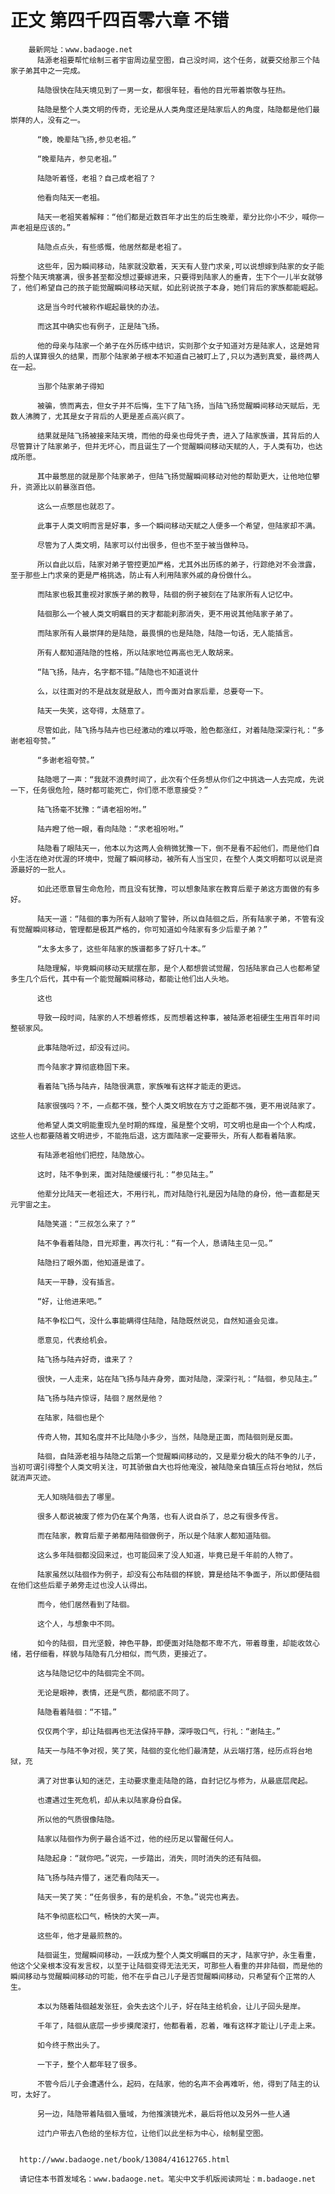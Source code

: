 # 正文 第四千四百零六章 不错
        最新网址：www.badaoge.net
          陆源老祖要帮忙绘制三者宇宙周边星空图，自己没时间，这个任务，就要交给那三个陆家子弟其中之一完成。
      
          陆隐很快在陆天境见到了一男一女，都很年轻，看他的目光带着崇敬与狂热。
      
          陆隐是整个人类文明的传奇，无论是从人类角度还是陆家后人的角度，陆隐都是他们最崇拜的人，没有之一。
      
          “晚，晚辈陆飞扬,参见老祖。”
      
          “晚辈陆卉，参见老祖。”
      
          陆隐听着怪，老祖？自己成老祖了？
      
          他看向陆天一老祖。
      
          陆天一老祖笑着解释：“他们都是近数百年才出生的后生晚辈，辈分比你小不少，喊你一声老祖是应该的。”
      
          陆隐点点头，有些感慨，他居然都是老祖了。
      
          这些年，因为瞬间移动，陆家就没歇着，天天有人登门求亲,可以说想嫁到陆家的女子能将整个陆天境塞满，很多甚至都没想过要嫁进来，只要得到陆家人的垂青，生下个一儿半女就够了，他们希望自己的孩子能觉醒瞬间移动天赋，如此别说孩子本身，她们背后的家族都能崛起。
      
          这是当今时代被称作崛起最快的办法。
      
          而这其中确实也有例子，正是陆飞扬。
      
          他的母亲与陆家一个弟子在外历练中结识，实则那个女子知道对方是陆家人，这是她背后的人谋算很久的结果，而那个陆家弟子根本不知道自己被盯上了,只以为遇到真爱，最终两人在一起。
      
          当那个陆家弟子得知
      
          被骗，愤而离去，但女子并不后悔，生下了陆飞扬，当陆飞扬觉醒瞬间移动天赋后，无数人沸腾了，尤其是女子背后的人更是差点高兴疯了。
      
          结果就是陆飞扬被接来陆天境，而他的母亲也母凭子贵，进入了陆家族谱，其背后的人尽管算计了陆家弟子，但并无坏心，而且诞生了一个觉醒瞬间移动天赋的人，于人类有功，也达成所愿。
      
          其中最憋屈的就是那个陆家弟子，但陆飞扬觉醒瞬间移动对他的帮助更大，让他地位攀升，资源比以前暴涨百倍。
      
          这么一点憋屈也就忍了。
      
          此事于人类文明而言是好事，多一个瞬间移动天赋之人便多一个希望，但陆家却不满。
      
          尽管为了人类文明，陆家可以付出很多，但也不至于被当做种马。
      
          所以自此以后，陆家对弟子管控更加严格，尤其外出历练的弟子，行踪绝对不会泄露，至于那些上门求亲的更是严格挑选，防止有人利用陆家外戚的身份做什么。
      
          而陆家也极其重视对家族子弟的教导，陆徊的例子被刻在了陆家所有人记忆中。
      
          陆徊那么一个被人类文明瞩目的天才都能刹那消失，更不用说其他陆家子弟了。
      
          而陆家所有人最崇拜的是陆隐，最畏惧的也是陆隐，陆隐一句话，无人能插言。
      
          所有人都知道陆隐的性格，所以陆家地位再高也无人敢胡来。
      
          “陆飞扬，陆卉，名字都不错。”陆隐也不知道说什
      
          么，以往面对的不是战友就是敌人，而今面对自家后辈，总要夸一下。
      
          陆天一失笑，这夸得，太随意了。
      
          尽管如此，陆飞扬与陆卉也已经激动的难以呼吸，脸色都涨红，对着陆隐深深行礼：“多谢老祖夸赞。”
      
          “多谢老祖夸赞。”
      
          陆隐嗯了一声：“我就不浪费时间了，此次有个任务想从你们之中挑选一人去完成，先说一下，任务很危险，随时都可能死亡，你们愿不愿意接受？”
      
          陆飞扬毫不犹豫：“请老祖吩咐。”
      
          陆卉瞪了他一眼，看向陆隐：“求老祖吩咐。”
      
          陆隐看了眼陆天一，他本以为这两人会稍微犹豫一下，倒不是看不起他们，而是他们自小生活在绝对优渥的环境中，觉醒了瞬间移动，被所有人当宝贝，在整个人类文明都可以说是资源最好的一批人。
      
          如此还愿意冒生命危险，而且没有犹豫，可以想象陆家在教育后辈子弟这方面做的有多好。
      
          陆天一道：“陆徊的事为所有人敲响了警钟，所以自陆徊之后，所有陆家子弟，不管有没有觉醒瞬间移动，管理都是极其严格的，你可知道如今陆家有多少后辈子弟？”
      
          “太多太多了，这些年陆家的族谱都多了好几十本。”
      
          陆隐理解，毕竟瞬间移动天赋摆在那，是个人都想尝试觉醒，包括陆家自己人也都希望多生几个后代，其中有一个能觉醒瞬间移动，都能让他们出人头地。
      
          这也
      
          导致一段时间，陆家的人不想着修炼，反而想着这种事，被陆源老祖硬生生用百年时间整顿家风。
      
          此事陆隐听过，却没有过问。
      
          而今陆家才算彻底稳固下来。
      
          看着陆飞扬与陆卉，陆隐很满意，家族唯有这样才能走的更远。
      
          陆家很强吗？不，一点都不强，整个人类文明放在方寸之距都不强，更不用说陆家了。
      
          他希望人类文明能重现九垒时期的辉煌，虽是整个文明，可文明也是由一个个人构成，这些人也都要随着文明进步，不能拖后退，这方面陆家一定要带头，所有人都看着陆家。
      
          有陆源老祖他们把控，陆隐放心。
      
          这时，陆不争到来，面对陆隐缓缓行礼：“参见陆主。”
      
          他辈分比陆天一老祖还大，不用行礼，而对陆隐行礼是因为陆隐的身份，他一直都是天元宇宙之主。
      
          陆隐笑道：“三叔怎么来了？”
      
          陆不争看着陆隐，目光郑重，再次行礼：“有一个人，恳请陆主见一见。”
      
          陆隐扫了眼外面，他知道是谁了。
      
          陆天一平静，没有插言。
      
          “好，让他进来吧。”
      
          陆不争松口气，没什么事能瞒得住陆隐，陆隐既然说见，自然知道会见谁。
      
          愿意见，代表给机会。
      
          陆飞扬与陆卉好奇，谁来了？
      
          很快，一人走来，站在陆飞扬与陆卉身旁，面对陆隐，深深行礼：“陆徊，参见陆主。”
      
          陆飞扬与陆卉惊讶，陆徊？居然是他？
      
          在陆家，陆徊也是个
      
          传奇人物，其知名度并不比陆隐小多少，当然，陆隐是正面，而陆徊则是反面。
      
          陆徊，自陆源老祖与陆隐之后第一个觉醒瞬间移动的，又是辈分极大的陆不争的儿子，当初可谓引得整个人类文明关注，可其骄傲自大也将他淹没，被陆隐亲自镇压点将台地狱，然后就消声灭迹。
      
          无人知晓陆徊去了哪里。
      
          很多人都说被废了修为仍在某个角落，也有人说自杀了，总之有很多传言。
      
          而在陆家，教育后辈子弟都用陆徊做例子，所以是个陆家人都知道陆徊。
      
          这么多年陆徊都没回来过，也可能回来了没人知道，毕竟已是千年前的人物了。
      
          陆家虽然以陆徊作为例子，却没有公布陆徊的样貌，算是给陆不争面子，所以即便陆徊在他们这些后辈子弟旁走过也没人认得出。
      
          而今，他们居然看到了陆徊。
      
          这个人，与想象中不同。
      
          如今的陆徊，目光坚毅，神色平静，即便面对陆隐都不卑不亢，带着尊重，却能收敛心绪，若仔细看，样貌与陆隐有几分相似，而气质，更接近了。
      
          这与陆隐记忆中的陆徊完全不同。
      
          无论是眼神，表情，还是气质，都彻底不同了。
      
          陆隐看着陆徊：“不错。”
      
          仅仅两个字，却让陆徊再也无法保持平静，深呼吸口气，行礼：“谢陆主。”
      
          陆天一与陆不争对视，笑了笑，陆徊的变化他们最清楚，从云端打落，经历点将台地狱，充
      
          满了对世事认知的迷茫，主动要求重走陆隐的路，自封记忆与修为，从最底层爬起。
      
          也遭遇过生死危机，却从未以陆家身份自保。
      
          所以他的气质很像陆隐。
      
          陆家以陆徊作为例子最合适不过，他的经历足以警醒任何人。
      
          陆隐起身：“就你吧。”说完，一步踏出，消失，同时消失的还有陆徊。
      
          陆飞扬与陆卉懵了，迷茫看向陆天一。
      
          陆天一笑了笑：“任务很多，有的是机会，不急。”说完也离去。
      
          陆不争彻底松口气，畅快的大笑一声。
      
          这些年，他才是最煎熬的。
      
          陆徊诞生，觉醒瞬间移动，一跃成为整个人类文明瞩目的天才，陆家守护，永生看重，他这个父亲根本没有发言权，以至于让陆徊变得无法无天，可那些人看重的并非陆徊，而是他的瞬间移动与觉醒瞬间移动的可能，他不在乎自己儿子是否觉醒瞬间移动，只希望有个正常的人生。
      
          本以为随着陆徊越发张狂，会失去这个儿子，好在陆主给机会，让儿子回头是岸。
      
          千年了，陆徊从底层一步步摸爬滚打，他都看着，忍着，唯有这样才能让儿子走上来。
      
          如今终于熬出头了。
      
          一下子，整个人都年轻了很多。
      
          不管今后儿子会遭遇什么，起码，在陆家，他的名声不会再难听，他，得到了陆主的认可，太好了。
      
          另一边，陆隐带着陆徊入蜃域，为他推演镜光术，最后将他以及另外一些人通
      
          过门户带去八色给的坐标方位，让他们以此坐标为中心，绘制星空图。
      
      
      http://www.badaoge.net/book/13084/41612765.html
      
      请记住本书首发域名：www.badaoge.net。笔尖中文手机版阅读网址：m.badaoge.net